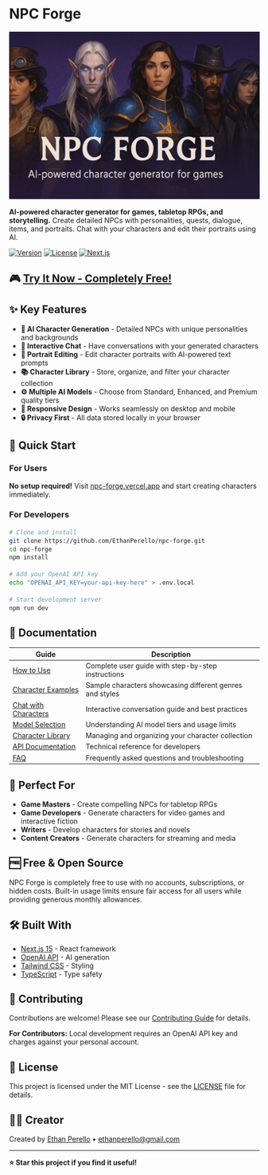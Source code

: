 # NPC Forge

![Site Header](public/images/site-header.png)

**AI-powered character generator for games, tabletop RPGs, and storytelling.** Create detailed NPCs with personalities, quests, dialogue, items, and portraits. Chat with your characters and edit their portraits using AI.

[![Version](https://img.shields.io/badge/version-0.32.0-blue.svg)](https://github.com/EthanPerello/npc-forge/releases)
[![License](https://img.shields.io/badge/license-MIT-green.svg)](LICENSE)
[![Next.js](https://img.shields.io/badge/built%20with-Next.js%2015-black)](https://nextjs.org/)

## 🎮 [Try It Now - Completely Free!](https://npc-forge.vercel.app)

## ✨ Key Features

- **🤖 AI Character Generation** - Detailed NPCs with unique personalities and backgrounds
- **💬 Interactive Chat** - Have conversations with your generated characters  
- **🎨 Portrait Editing** - Edit character portraits with AI-powered text prompts
- **📚 Character Library** - Store, organize, and filter your character collection
- **⚙️ Multiple AI Models** - Choose from Standard, Enhanced, and Premium quality tiers
- **📱 Responsive Design** - Works seamlessly on desktop and mobile
- **🔒 Privacy First** - All data stored locally in your browser

## 🚀 Quick Start

### For Users
**No setup required!** Visit [npc-forge.vercel.app](https://npc-forge.vercel.app) and start creating characters immediately.

### For Developers
```bash
# Clone and install
git clone https://github.com/EthanPerello/npc-forge.git
cd npc-forge
npm install

# Add your OpenAI API key
echo "OPENAI_API_KEY=your-api-key-here" > .env.local

# Start development server
npm run dev
```

## 📖 Documentation

| Guide | Description |
|-------|-------------|
| [How to Use](/docs/how-to-use) | Complete user guide with step-by-step instructions |
| [Character Examples](/docs/character-examples) | Sample characters showcasing different genres and styles |
| [Chat with Characters](/docs/chat) | Interactive conversation guide and best practices |
| [Model Selection](/docs/models) | Understanding AI model tiers and usage limits |
| [Character Library](/docs/library) | Managing and organizing your character collection |
| [API Documentation](/docs/api) | Technical reference for developers |
| [FAQ](/docs/faq) | Frequently asked questions and troubleshooting |

## 🎯 Perfect For

- **Game Masters** - Create compelling NPCs for tabletop RPGs
- **Game Developers** - Generate characters for video games and interactive fiction  
- **Writers** - Develop characters for stories and novels
- **Content Creators** - Generate characters for streaming and media

## 🆓 Free & Open Source

NPC Forge is completely free to use with no accounts, subscriptions, or hidden costs. Built-in usage limits ensure fair access for all users while providing generous monthly allowances.

## 🛠️ Built With

- [Next.js 15](https://nextjs.org/) - React framework
- [OpenAI API](https://openai.com/) - AI generation
- [Tailwind CSS](https://tailwindcss.com/) - Styling
- [TypeScript](https://www.typescriptlang.org/) - Type safety

## 🤝 Contributing

Contributions are welcome! Please see our [Contributing Guide](/docs/contributing) for details.

**For Contributors:** Local development requires an OpenAI API key and charges against your personal account.

## 📄 License

This project is licensed under the MIT License - see the [LICENSE](LICENSE) file for details.

## 👨‍💻 Creator

Created by [Ethan Perello](https://github.com/EthanPerello) • [ethanperello@gmail.com](mailto:ethanperello@gmail.com)

---

**⭐ Star this project if you find it useful!**